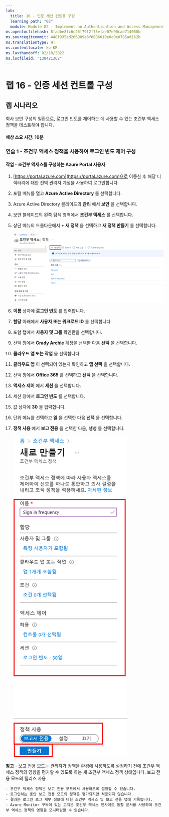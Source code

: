 ```yaml
---
lab:
  title: 16 - 인증 세션 컨트롤 구성
  learning path: "02"
  module: Module 02 - Implement an Authentication and Access Management Solution
ms.openlocfilehash: 8fadbe8fc6c26f79f2f75efae07e90cae714088b
ms.sourcegitcommit: 448f935ad266989a6f0086019e0c0e0785ad162b
ms.translationtype: HT
ms.contentlocale: ko-KR
ms.lasthandoff: 02/10/2022
ms.locfileid: "138421362"
---
```

# <a name="lab-16---configure-authentication-session-controls"></a>랩 16 - 인증 세션 컨트롤 구성

## <a name="lab-scenario"></a>랩 시나리오

회사 보안 구성의 일환으로, 로그인 빈도를 제어하는 데 사용할 수 있는 조건부 액세스 정책을 테스트해야 합니다.

#### <a name="estimated-time-10-minutes"></a>예상 소요 시간: 10분

### <a name="exercise-1---configure-sign-in-frequency-controls-using-a-conditional-access-policy"></a>연습 1 - 조건부 액세스 정책을 사용하여 로그인 빈도 제어 구성

#### <a name="task---user-the-azure-portal-to-configure-conditional-access"></a>작업 - 조건부 액세스를 구성하는 Azure Portal 사용자

1. [https://portal.azure.com](https://portal.azure.com)으로 이동한 후 해당 디렉터리에 대한 전역 관리자 계정을 사용하여 로그인합니다.

2. 포털 메뉴를 열고 **Azure Active Directory** 를 선택합니다.

3. Azure Active Directory 블레이드의 **관리** 에서 **보안** 을 선택합니다.

4. 보안 블레이드의 왼쪽 탐색 영역에서 **조건부 액세스** 를 선택합니다.

5. 상단 메뉴의 드롭다운에서 **+ 새 정책** 을 선택하고 **새 정책 만들기** 를 선택합니다.

    ![새 정책이 강조 표시된 조건부 액세스 블레이드를 표시하는 화면 이미지](./media/lp2-mod1-conditional-access-new-policy.png)

6. **이름** 상자에 **로그인 빈도** 를 입력합니다.

7. **할당** 아래에서 **사용자 또는 워크로드 ID** 를 선택합니다.

8. 포함 탭에서 **사용자 및 그룹** 확인란을 선택합니다.

9. 선택 창에서 **Grady Archie** 계정을 선택한 다음 **선택** 을 선택합니다.

10. **클라우드 앱 또는 작업** 을 선택합니다.

11. **클라우드 앱** 이 선택되어 있는지 확인하고 **앱 선택** 을 선택합니다.

12. 선택 창에서 **Office 365** 를 선택하고 **선택** 을 선택합니다.

13. **액세스 제어** 에서 **세션** 을 선택합니다.

14. 세션 창에서 **로그인 빈도** 를 선택합니다.

15. 값 상자에 **30** 을 입력합니다.

16. 단위 메뉴를 선택하고 **일** 을 선택한 다음 **선택** 을 선택합니다.

17. **정책 사용** 에서 **보고 전용** 을 선택한 다음, **생성** 를 선택합니다.

    ![정책 설정이 강조 표시된 새 조건부 액세스 정책을 표시하는 화면 이미지](./media/lp2-mod3-create-session-conditional-access-policy.png)

   **참고** - 보고 전용 모드는 관리자가 정책을 환경에 사용하도록 설정하기 전에 조건부 액세스 정책의 영향을 평가할 수 있도록 하는 새 조건부 액세스 정책 상태입니다. 보고 전용 모드의 릴리스 사용
    
    - 조건부 액세스 정책은 보고 전용 모드에서 사용하도록 설정할 수 있습니다.
    - 로그인하는 동안 보고 전용 모드의 정책은 평가되지만 적용되지 않습니다.
    - 결과는 로그인 로그 세부 정보에 대한 조건부 액세스 및 보고 전용 탭에 기록됩니다.
    - Azure Monitor 구독이 있는 고객은 조건부 액세스 인사이트 통합 문서를 사용하여 조건부 액세스 정책의 영향을 모니터링할 수 있습니다.
